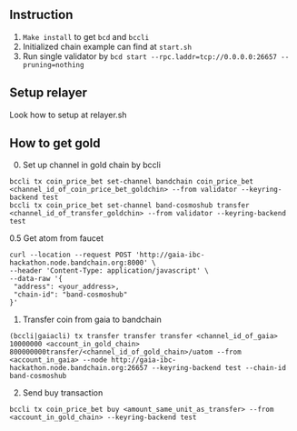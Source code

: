 ## Instruction

1. `Make install` to get `bcd` and `bccli`
2. Initialized chain example can find at `start.sh`
3. Run single validator by `bcd start --rpc.laddr=tcp://0.0.0.0:26657 --pruning=nothing`

## Setup relayer

Look how to setup at relayer.sh

## How to get gold

0. Set up channel in gold chain by bccli

```
bccli tx coin_price_bet set-channel bandchain coin_price_bet <channel_id_of_coin_price_bet_goldchin> --from validator --keyring-backend test
bccli tx coin_price_bet set-channel band-cosmoshub transfer <channel_id_of_transfer_goldchin> --from validator --keyring-backend test
```

0.5 Get atom from faucet

```
curl --location --request POST 'http://gaia-ibc-hackathon.node.bandchain.org:8000' \
--header 'Content-Type: application/javascript' \
--data-raw '{
 "address": <your_address>,
 "chain-id": "band-cosmoshub"
}'
```

1. Transfer coin from gaia to bandchain

```
(bccli|gaiacli) tx transfer transfer transfer <channel_id_of_gaia> 10000000 <account_in_gold_chain> 800000000transfer/<channel_id_of_gold_chain>/uatom --from <account_in_gaia> --node http://gaia-ibc-hackathon.node.bandchain.org:26657 --keyring-backend test --chain-id band-cosmoshub
```

2. Send buy transaction

```
bccli tx coin_price_bet buy <amount_same_unit_as_transfer> --from <account_in_gold_chain> --keyring-backend test
```
